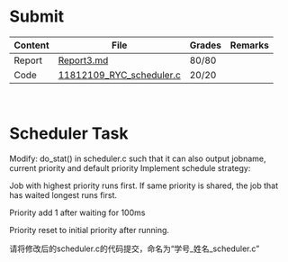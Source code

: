 # Submit


| Content    | File | Grades | Remarks |
| ---------- | ------ | ------ | ------ |
| Report | [Report3.md](./Report3.md) | 80/80  |   |
| Code | [11812109_RYC_scheduler.c](./11812109_RYC_scheduler.c) | 20/20  |   |

<br>

# Scheduler Task

Modify: do_stat() in scheduler.c such that it can also output jobname, current priority and default priority
Implement schedule strategy:

Job with highest priority runs first. If same priority is shared, the job that has waited longest runs first.

Priority add 1 after waiting for 100ms

Priority reset to initial priority after running.

请将修改后的scheduler.c的代码提交，命名为“学号_姓名_scheduler.c”